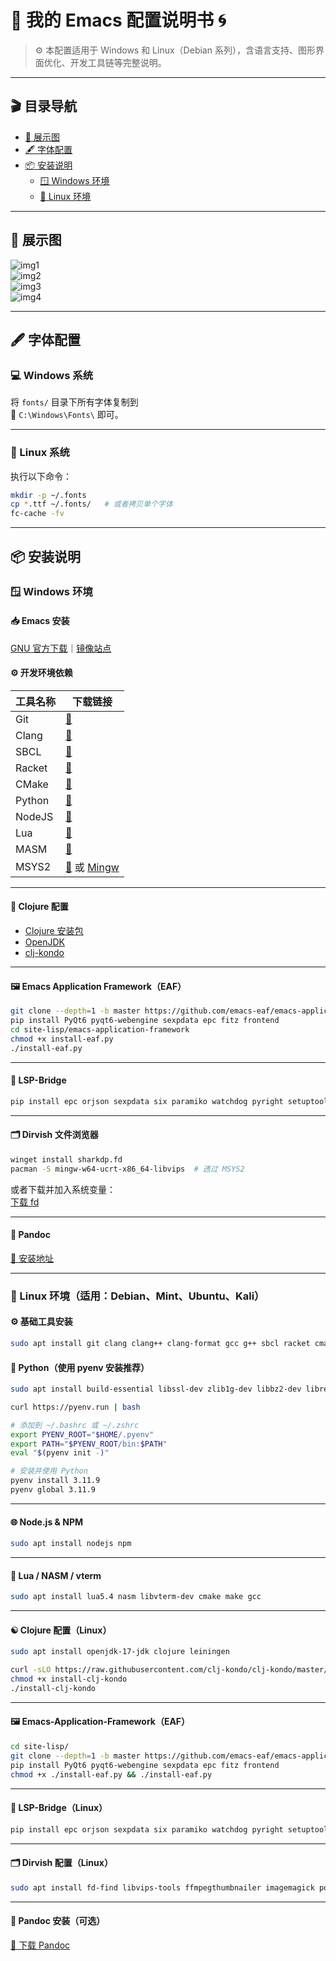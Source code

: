 
# 🌟 我的 Emacs 配置说明书 🌀

> ⚙️ 本配置适用于 Windows 和 Linux（Debian 系列），含语言支持、图形界面优化、开发工具链等完整说明。

---

## 🎬 目录导航
- [🌠 展示图](#展示图)
- [🖋️ 字体配置](#字体配置)
- [📦 安装说明](#安装说明)
  - [🪟 Windows 环境](#windows环境)
  - [🐧 Linux 环境](#linux环境)

---

## 🌠 展示图

![img1](https://github.com/user-attachments/assets/445e6c38-0d17-47b3-a490-2d4d5d8734cd)  
![img2](https://github.com/user-attachments/assets/3140f8c6-a340-41ed-a637-96eccb6ca42a)  
![img3](https://github.com/user-attachments/assets/7452c367-4b28-4e42-b739-d374e4709b3f)  
![img4](https://github.com/user-attachments/assets/99d53400-447b-4ace-9a7a-86a1e82af67a)

---

## 🖋️ 字体配置

### 💻 Windows 系统
将 `fonts/` 目录下所有字体复制到  
📁 `C:\Windows\Fonts\` 即可。

---

### 🐧 Linux 系统
执行以下命令：
```bash
mkdir -p ~/.fonts
cp *.ttf ~/.fonts/   # 或者拷贝单个字体
fc-cache -fv
```

---

## 📦 安装说明

### 🪟 Windows 环境

#### 📥 Emacs 安装
[GNU 官方下载](https://ftp.gnu.org/gnu/emacs/windows/)｜[镜像站点](https://mirror.ossplanet.net/gnu/emacs/windows/)

#### ⚙️ 开发环境依赖
| 工具名称 | 下载链接 |
|---------|----------|
| Git | [🔗](https://git-scm.com/downloads/win) |
| Clang | [🔗](https://releases.llvm.org/download.html) |
| SBCL | [🔗](https://www.sbcl.org/platform-table.html) |
| Racket | [🔗](https://download.racket-lang.org/) |
| CMake | [🔗](https://cmake.org/download/) |
| Python | [🔗](https://www.python.org/downloads/) |
| NodeJS | [🔗](https://nodejs.org/zh-cn/download) |
| Lua | [🔗](https://luabinaries.sourceforge.net/download.html) |
| MASM | [🔗](https://www.masm32.com/download.htm) |
| MSYS2 | [🔗](https://www.msys2.org/) 或 [Mingw](https://sourceforge.net/projects/mingw/) |

---

#### 🧬 Clojure 配置
- [Clojure 安装包](https://github.com/casselc/clj-msi)  
- [OpenJDK](https://adoptium.net/zh-CN)  
- [clj-kondo](https://github.com/clj-kondo/clj-kondo)

---

#### 🖼️ Emacs Application Framework（EAF）
```bash
git clone --depth=1 -b master https://github.com/emacs-eaf/emacs-application-framework.git site-lisp/
pip install PyQt6 pyqt6-webengine sexpdata epc fitz frontend
cd site-lisp/emacs-application-framework
chmod +x install-eaf.py
./install-eaf.py
```

---

#### 🌉 LSP-Bridge
```bash
pip install epc orjson sexpdata six paramiko watchdog pyright setuptools
```

---

#### 🗂️ Dirvish 文件浏览器
```bash
winget install sharkdp.fd
pacman -S mingw-w64-ucrt-x86_64-libvips  # 透过 MSYS2
```

或者下载并加入系统变量：  
[下载 fd](https://github.com/sharkdp/fd/releases)

---

#### 📑 Pandoc
[🔗 安装地址](https://github.com/jgm/pandoc/releases)

---

### 🐧 Linux 环境（适用：Debian、Mint、Ubuntu、Kali）

#### ⚙️ 基础工具安装
```bash
sudo apt install git clang clang++ clang-format gcc g++ sbcl racket cmake
```

#### 🐍 Python（使用 pyenv 安装推荐）
```bash
sudo apt install build-essential libssl-dev zlib1g-dev libbz2-dev libreadline-dev libsqlite3-dev curl git libncursesw5-dev xz-utils tk-dev libxml2-dev libxmlsec1-dev libffi-dev liblzma-dev

curl https://pyenv.run | bash

# 添加到 ~/.bashrc 或 ~/.zshrc
export PYENV_ROOT="$HOME/.pyenv"
export PATH="$PYENV_ROOT/bin:$PATH"
eval "$(pyenv init -)"

# 安装并使用 Python
pyenv install 3.11.9
pyenv global 3.11.9
```

---

#### 🌐 Node.js & NPM
```bash
sudo apt install nodejs npm
```

---

#### 🌙 Lua / NASM / vterm
```bash
sudo apt install lua5.4 nasm libvterm-dev cmake make gcc
```

---

#### ☯️ Clojure 配置（Linux）
```bash
sudo apt install openjdk-17-jdk clojure leiningen

curl -sLO https://raw.githubusercontent.com/clj-kondo/clj-kondo/master/script/install-clj-kondo
chmod +x install-clj-kondo
./install-clj-kondo
```

---

#### 🖼️ Emacs-Application-Framework（EAF）
```bash
cd site-lisp/
git clone --depth=1 -b master https://github.com/emacs-eaf/emacs-application-framework.git
pip install PyQt6 pyqt6-webengine sexpdata epc fitz frontend
chmod +x ./install-eaf.py && ./install-eaf.py
```

---

#### 🌉 LSP-Bridge（Linux）
```bash
pip install epc orjson sexpdata six paramiko watchdog pyright setuptools
```

---

#### 🗂️ Dirvish 配置（Linux）
```bash
sudo apt install fd-find libvips-tools ffmpegthumbnailer imagemagick poppler-utils
```

---

#### 📑 Pandoc 安装（可选）
[🔗 下载 Pandoc](https://github.com/jgm/pandoc/releases)
